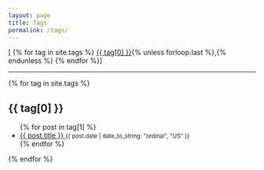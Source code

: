 ```yaml
---
layout: page
title: Tags
permalink: /tags/
---
```


<div class="post-info">
  <span>[
  {% for tag in site.tags %}
    <a href="#{{ tag[0] | slugify: 'pretty' }}">{{ tag[0] }}</a>{% unless forloop.last %},{% endunless %}
  {% endfor %}]
  </span>
</div>
<hr/>
<div class="tags">
{% for tag in site.tags %}
  <h2 id="{{ tag[0] | slugify: 'pretty' }}">{{ tag[0] }}</h2>
  <ul>
  {% for post in tag[1] %}
    <li>
      <a href="{{ post.url | relative_url }}">
        {{ post.title }}
      </a>
      <small><time datetime="{{ post.date | date_to_xmlschema }}">{{ post.date | date_to_string: "ordinal", "US" }}</time></small>
    </li>
  {% endfor %}
  </ul>
{% endfor %}
</div>
